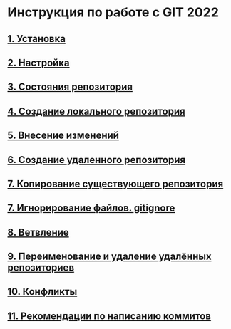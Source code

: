 # Инструкция по работе с GIT 2022

## [1. Установка](git_install.md)

## [2. Настройка](git_setup.md) 

## [3. Состояния репозитория](rep_status.md)

## [4. Создание локального репозитория](create_locrep.md)

## [5. Внесение изменений](commit.md)

## [6. Создание удаленного репозитория](create_remrep.md)

## [7. Копирование существующего репозитория](clone_rep.md)

## [7. Игнорирование файлов. gitignore](ignore.md)

## [8. Ветвление](branching.md)

## [9. Переименование и удаление удалённых репозиториев](rename_delete.md)

## [10. Конфликты](conflicts.md)

## [11. Рекомендации по написанию коммитов](recomendations.md)

